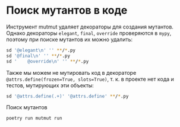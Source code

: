 <!---
The MIT License (MIT).

Copyright (c) 2018-2024 Almaz Ilaletdinov <a.ilaletdinov@yandex.ru>

Permission is hereby granted, free of charge, to any person obtaining a copy
of this software and associated documentation files (the "Software"), to deal
in the Software without restriction, including without limitation the rights
to use, copy, modify, merge, publish, distribute, sublicense, and/or sell
copies of the Software, and to permit persons to whom the Software is
furnished to do so, subject to the following conditions:

The above copyright notice and this permission notice shall be included in all
copies or substantial portions of the Software.

THE SOFTWARE IS PROVIDED "AS IS", WITHOUT WARRANTY OF ANY KIND,
EXPRESS OR IMPLIED, INCLUDING BUT NOT LIMITED TO THE WARRANTIES OF
MERCHANTABILITY, FITNESS FOR A PARTICULAR PURPOSE AND NONINFRINGEMENT.
IN NO EVENT SHALL THE AUTHORS OR COPYRIGHT HOLDERS BE LIABLE FOR ANY CLAIM,
DAMAGES OR OTHER LIABILITY, WHETHER IN AN ACTION OF CONTRACT, TORT OR
OTHERWISE, ARISING FROM, OUT OF OR IN CONNECTION WITH THE SOFTWARE OR THE USE
OR OTHER DEALINGS IN THE SOFTWARE.
-->
# Поиск мутантов в коде

Инструмент mutmut удаляет декораторы для создания мутантов. Однако декораторы `elegant`, `final`, `override` проверяются
в `mypy`, поэтому при поиске мутантов их можно удалить:

```bash
sd '@elegant\n' '' **/*.py
sd '@final\n' '' **/*.py
sd '    @override\n' '' **/*.py
```

Также мы можем не мутировать код в декораторе `@attrs.define(frozen=True, slots=True)`, т. к. в проекте нет кода и тестов, мутирующих
эти объекты:

```bash
sd '@attrs.define(.+)' '@attrs.define' **/*.py
```

Поиск мутантов

```bash
poetry run mutmut run
```
